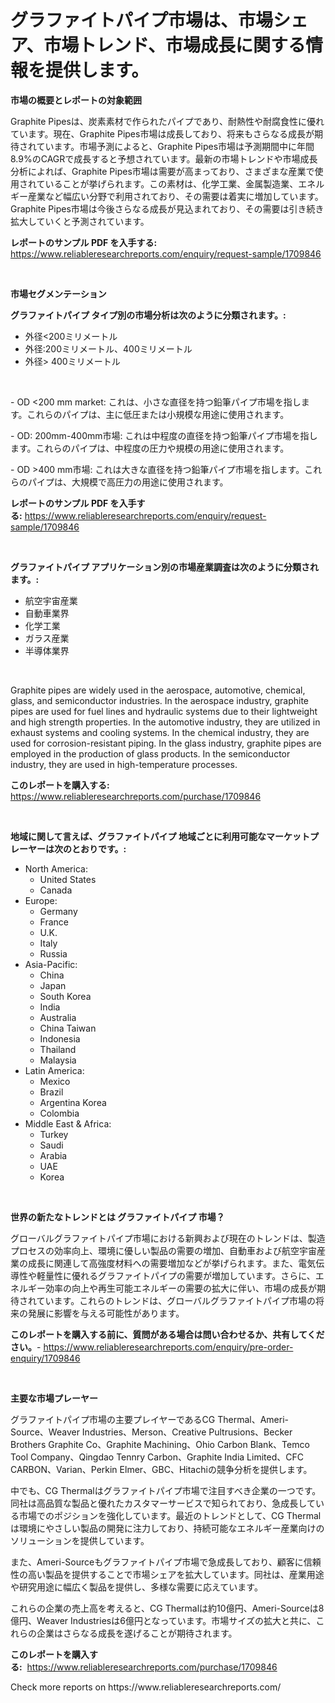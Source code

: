 <p><h1>グラファイトパイプ市場は、市場シェア、市場トレンド、市場成長に関する情報を提供します。</h1></p><p><strong>市場の概要とレポートの対象範囲</strong></p>
<p><p>Graphite Pipesは、炭素素材で作られたパイプであり、耐熱性や耐腐食性に優れています。現在、Graphite Pipes市場は成長しており、将来もさらなる成長が期待されています。市場予測によると、Graphite Pipes市場は予測期間中に年間8.9%のCAGRで成長すると予想されています。最新の市場トレンドや市場成長分析によれば、Graphite Pipes市場は需要が高まっており、さまざまな産業で使用されていることが挙げられます。この素材は、化学工業、金属製造業、エネルギー産業など幅広い分野で利用されており、その需要は着実に増加しています。Graphite Pipes市場は今後さらなる成長が見込まれており、その需要は引き続き拡大していくと予測されています。</p></p>
<p><strong>レポートのサンプル PDF を入手する:</strong> <a href="https://www.reliableresearchreports.com/enquiry/request-sample/1709846">https://www.reliableresearchreports.com/enquiry/request-sample/1709846</a></p>
<p>&nbsp;</p>
<p><strong>市場セグメンテーション</strong></p>
<p><strong>グラファイトパイプ タイプ別の市場分析は次のように分類されます。:</strong></p>
<p><ul><li>外径<200ミリメートル</li><li>外径:200ミリメートル、400ミリメートル</li><li>外径> 400ミリメートル</li></ul></p>
<p>&nbsp;</p>
<p><p>- OD <200 mm market: これは、小さな直径を持つ鉛筆パイプ市場を指します。これらのパイプは、主に低圧または小規模な用途に使用されます。</p><p>- OD: 200mm-400mm市場: これは中程度の直径を持つ鉛筆パイプ市場を指します。これらのパイプは、中程度の圧力や規模の用途に使用されます。</p><p>- OD >400 mm市場: これは大きな直径を持つ鉛筆パイプ市場を指します。これらのパイプは、大規模で高圧力の用途に使用されます。</p></p>
<p><strong>レポートのサンプル PDF を入手する:</strong>&nbsp;<a href="https://www.reliableresearchreports.com/enquiry/request-sample/1709846">https://www.reliableresearchreports.com/enquiry/request-sample/1709846</a></p>
<p>&nbsp;</p>
<p><strong> グラファイトパイプ アプリケーション別の市場産業調査は次のように分類されます。:</strong></p>
<p><ul><li>航空宇宙産業</li><li>自動車業界</li><li>化学工業</li><li>ガラス産業</li><li>半導体業界</li></ul></p>
<p>&nbsp;</p>
<p><p>Graphite pipes are widely used in the aerospace, automotive, chemical, glass, and semiconductor industries. In the aerospace industry, graphite pipes are used for fuel lines and hydraulic systems due to their lightweight and high strength properties. In the automotive industry, they are utilized in exhaust systems and cooling systems. In the chemical industry, they are used for corrosion-resistant piping. In the glass industry, graphite pipes are employed in the production of glass products. In the semiconductor industry, they are used in high-temperature processes.</p></p>
<p><strong>このレポートを購入する:</strong>&nbsp; <a href="https://www.reliableresearchreports.com/purchase/1709846">https://www.reliableresearchreports.com/purchase/1709846</a></p>
<p>&nbsp;</p>
<p><strong>地域に関して言えば、グラファイトパイプ 地域ごとに利用可能なマーケットプレーヤーは次のとおりです。:</strong></p>
<p><ul>
    <li>
        North America:
        <ul>
            <li>United States</li>
            <li>Canada</li>
        </ul>
    </li>
    <li>
        Europe:
        <ul>
            <li>Germany</li>
            <li>France</li>
            <li>U.K.</li>
            <li>Italy</li>
            <li>Russia</li>
        </ul>
    </li>
    <li>
        Asia-Pacific:
        <ul>
            <li>China</li>
            <li>Japan</li>
            <li>South Korea</li>
            <li>India</li>
            <li>Australia</li>
            <li>China Taiwan</li>
            <li>Indonesia</li>
            <li>Thailand</li>
            <li>Malaysia</li>
        </ul>
    </li>
    <li>
        Latin America:
        <ul>
            <li>Mexico</li>
            <li>Brazil</li>
            <li>Argentina Korea</li>
            <li>Colombia</li>
        </ul>
    </li>
    <li>
        Middle East & Africa:
        <ul>
            <li>Turkey</li>
            <li>Saudi</li>
            <li>Arabia</li>
            <li>UAE</li>
            <li>Korea</li>
        </ul>
    </li>
    </ul></p>
<p>&nbsp;</p>
<p><strong>世界の新たなトレンドとは グラファイトパイプ 市場？</strong></p>
<p><p>グローバルグラファイトパイプ市場における新興および現在のトレンドは、製造プロセスの効率向上、環境に優しい製品の需要の増加、自動車および航空宇宙産業の成長に関連して高強度材料への需要増加などが挙げられます。また、電気伝導性や軽量性に優れるグラファイトパイプの需要が増加しています。さらに、エネルギー効率の向上や再生可能エネルギーの需要の拡大に伴い、市場の成長が期待されています。これらのトレンドは、グローバルグラファイトパイプ市場の将来の発展に影響を与える可能性があります。</p></p>
<p><strong>このレポートを購入する前に、質問がある場合は問い合わせるか、共有してください。</strong>- <a href="https://www.reliableresearchreports.com/enquiry/pre-order-enquiry/1709846">https://www.reliableresearchreports.com/enquiry/pre-order-enquiry/1709846</a></p>
<p>&nbsp;</p>
<p><strong>主要な市場プレーヤー</strong></p>
<p><p>グラファイトパイプ市場の主要プレイヤーであるCG Thermal、Ameri-Source、Weaver Industries、Merson、Creative Pultrusions、Becker Brothers Graphite Co、Graphite Machining、Ohio Carbon Blank、Temco Tool Company、Qingdao Tennry Carbon、Graphite India Limited、CFC CARBON、Varian、Perkin Elmer、GBC、Hitachiの競争分析を提供します。</p><p>中でも、CG Thermalはグラファイトパイプ市場で注目すべき企業の一つです。同社は高品質な製品と優れたカスタマーサービスで知られており、急成長している市場でのポジションを強化しています。最近のトレンドとして、CG Thermalは環境にやさしい製品の開発に注力しており、持続可能なエネルギー産業向けのソリューションを提供しています。</p><p>また、Ameri-Sourceもグラファイトパイプ市場で急成長しており、顧客に信頼性の高い製品を提供することで市場シェアを拡大しています。同社は、産業用途や研究用途に幅広く製品を提供し、多様な需要に応えています。</p><p>これらの企業の売上高を考えると、CG Thermalは約10億円、Ameri-Sourceは8億円、Weaver Industriesは6億円となっています。市場サイズの拡大と共に、これらの企業はさらなる成長を遂げることが期待されます。</p></p>
<p><strong>このレポートを購入する:</strong>&nbsp;&nbsp;<a href="https://www.reliableresearchreports.com/purchase/1709846">https://www.reliableresearchreports.com/purchase/1709846</a></p>
<p>Check more reports on https://www.reliableresearchreports.com/</p>